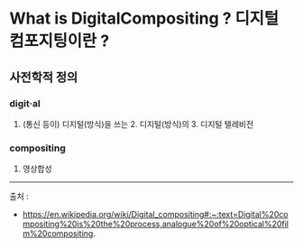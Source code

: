 What is DigitalCompositing ? 디지털 컴포지팅이란 ?
=============



## 사전학적 정의 

### digit·al
1.	(통신 등이) 디지털(방식)을 쓰는 2.	디지털(방식)의 3.	디지털 텔레비전


### compositing
1.	영상합성


* * *
출처 : 
- https://en.wikipedia.org/wiki/Digital_compositing#:~:text=Digital%20compositing%20is%20the%20process,analogue%20of%20optical%20film%20compositing.
